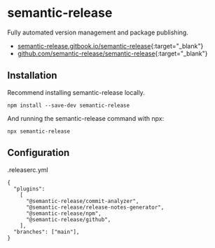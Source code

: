 # semantic-release

Fully automated version management and package publishing.

- [semantic-release.gitbook.io/semantic-release](https://semantic-release.gitbook.io/semantic-release/){:target="_blank"}
- [github.com/semantic-release/semantic-release](https://github.com/semantic-release/semantic-release){:target="_blank"}

## Installation

Recommend installing semantic-release locally.

```shell
npm install --save-dev semantic-release
```

And running the semantic-release command with npx:

```shell
npx semantic-release
```

## Configuration

.releaserc.yml

```shell
{
  "plugins":
    [
      "@semantic-release/commit-analyzer",
      "@semantic-release/release-notes-generator",
      "@semantic-release/npm",
      "@semantic-release/github",
    ],
  "branches": ["main"],
}
```
